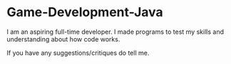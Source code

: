 # Game-Development-Java

I am an aspiring full-time developer. I made programs to test my skills and understanding about how code works.

If you have any suggestions/critiques do tell me.
